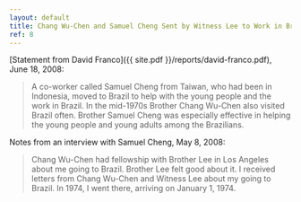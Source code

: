 ```yaml
---
layout: default
title: Chang Wu-Chen and Samuel Cheng Sent by Witness Lee to Work in Brazil 
ref: 8
---
```


[Statement from David Franco]({{ site.pdf }}/reports/david-franco.pdf), June 18, 2008:

> A co-worker called Samuel Cheng from Taiwan, who had been in Indonesia, moved to Brazil to help with the young people and the work in Brazil. In the mid-1970s Brother Chang Wu-Chen also visited Brazil often. Brother Samuel Cheng was especially effective in helping the young people and young adults among the Brazilians.

Notes from an interview with Samuel Cheng, May 8, 2008:

> Chang Wu-Chen had fellowship with Brother Lee in Los Angeles about me going to Brazil. Brother Lee felt good about it. I received letters from Chang Wu-Chen and Witness Lee about my going to Brazil. In 1974, I went there, arriving on January 1, 1974.

